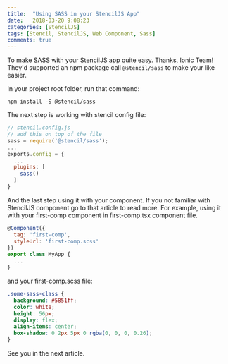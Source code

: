 ```yaml
---
title:  "Using SASS in your StencilJS App"
date:   2018-03-20 9:08:23
categories: [StencilJS]
tags: [Stencil, StencilJS, Web Component, Sass]
comments: true
---
```


To make SASS with your StencilJS app quite easy. Thanks, Ionic Team! They'd supported an npm package call `@stencil/sass` to make your like easier.

In your project root folder, run that command:

```shell
npm install -S @stencil/sass
```

The next step is working with stencil config file:

```javascript
// stencil.config.js
// add this on top of the file
sass = require('@stencil/sass');
...
exports.config = {
  ...
  plugins: [
    sass()
  ] 
}
```

And the last step using it with your component. If you not familiar with StencilJS component go to that article to read more. For example, using it with your first-comp component in first-comp.tsx component file.

```javascript
@Component({
  tag: 'first-comp',
  styleUrl: 'first-comp.scss'
})
export class MyApp {
  ...
}
```

and your first-comp.scss file:

```scss
.some-sass-class {
  background: #5851ff;
  color: white;
  height: 56px;
  display: flex;
  align-items: center;
  box-shadow: 0 2px 5px 0 rgba(0, 0, 0, 0.26);
}
```

See you in the next article.